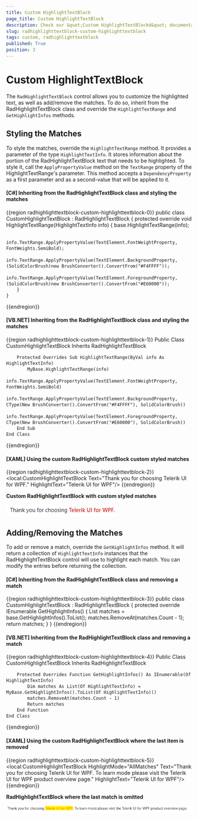 ```yaml
---
title: Custom HighlightTextBlock
page_title: Custom HighlightTextBlock
description: Check our &quot;Custom HighlightTextBlockd&quot; documentation article for the RadHighlightTextBlock control.
slug: radhighlighttextblock-custom-highlighttextblock
tags: custom, radhighlighttextblock
published: True
position: 3
---
```


# Custom HighlightTextBlock

The `RadHighlightTextBlock` control allows you to customize the highlighted text, as well as add/remove the matches. To do so, inherit from the RadHighlightTextBlock class and override the `HighlightTextRange` and `GetHighlightInfos` methods.

## Styling the Matches

To style the matches, override the `HighlightTextRange` method. It provides a parameter of the type `HighlightTextInfo`. It stores information about the portion of the RadHighlightTextBlock text that needs to be highlighted. To style it, call the `ApplyPropertyValue` method on the `TextRange` property of the HighlightTextRange's parameter. This method accepts a `DependencyProperty` as a first parameter and as a second-value that will be applied to it.

#### __[C#] Inheriting from the RadHighlightTextBlock class and styling the matches__
{{region radhighlighttextblock-custom-highlighttextblock-0}}
    public class CustomHighlightTextBlock : RadHighlightTextBlock
    {
        protected override void HighlightTextRange(HighlightTextInfo info)
        {
            base.HighlightTextRange(info);

            info.TextRange.ApplyPropertyValue(TextElement.FontWeightProperty, FontWeights.SemiBold);
            info.TextRange.ApplyPropertyValue(TextElement.BackgroundProperty, (SolidColorBrush)new BrushConverter().ConvertFrom("#F4FFFF"));
            info.TextRange.ApplyPropertyValue(TextElement.ForegroundProperty, (SolidColorBrush)new BrushConverter().ConvertFrom("#E60000"));
        }
    }
{{endregion}}

#### __[VB.NET] Inheriting from the RadHighlightTextBlock class and styling the matches__
{{region radhighlighttextblock-custom-highlighttextblock-1}}
    Public Class CustomHighlightTextBlock
        Inherits RadHighlightTextBlock

        Protected Overrides Sub HighlightTextRange(ByVal info As HighlightTextInfo)
            MyBase.HighlightTextRange(info)
            info.TextRange.ApplyPropertyValue(TextElement.FontWeightProperty, FontWeights.SemiBold)
            info.TextRange.ApplyPropertyValue(TextElement.BackgroundProperty, CType(New BrushConverter().ConvertFrom("#F4FFFF"), SolidColorBrush))
            info.TextRange.ApplyPropertyValue(TextElement.ForegroundProperty, CType(New BrushConverter().ConvertFrom("#E60000"), SolidColorBrush))
        End Sub
    End Class
{{endregion}}

#### __[XAML] Using the custom RadHighlightTextBlock custom styled matches__
{{region radhighlighttextblock-custom-highlighttextblock-2}}
    <local:CustomHighlightTextBlock Text="Thank you for choosing Telerik UI for WPF." HighlightText="Telerik UI for WPF"/>
{{endregion}}

__Custom RadHighlightTextBlock with custom styled matches__

![{{ site.framework_name }} Custom RadHighlightTextBlock with custom styled matches](images/radhighlighttextblock-custom-highlighttextblock-0.png)

## Adding/Removing the Matches

To add or remove a match, override the `GetHighlightInfos` method. It will return a collection of `HighlightTextInfo` instances that the RadHighlightTextBlock control will use to highlight each match. You can modify the entries before returning the collection.

#### __[C#] Inheriting from the RadHighlightTextBlock class and removing a match__
{{region radhighlighttextblock-custom-highlighttextblock-3}}
    public class CustomHighlightTextBlock : RadHighlightTextBlock
    {
        protected override IEnumerable<HighlightTextInfo> GetHighlightInfos()
        {
            List<HighlightTextInfo> matches = base.GetHighlightInfos().ToList<HighlightTextInfo>();
            matches.RemoveAt(matches.Count - 1);
            return matches;
        }
    }
{{endregion}}

#### __[VB.NET] Inheriting from the RadHighlightTextBlock class and removing a match__
{{region radhighlighttextblock-custom-highlighttextblock-4}}
    Public Class CustomHighlightTextBlock
        Inherits RadHighlightTextBlock

        Protected Overrides Function GetHighlightInfos() As IEnumerable(Of HighlightTextInfo)
            Dim matches As List(Of HighlightTextInfo) = MyBase.GetHighlightInfos().ToList(Of HighlightTextInfo)()
            matches.RemoveAt(matches.Count - 1)
            Return matches
        End Function
    End Class
{{endregion}}

#### __[XAML] Using the custom RadHighlightTextBlock where the last item is removed__
{{region radhighlighttextblock-custom-highlighttextblock-5}}
    <local:CustomHighlightTextBlock HighlightMode="AllMatches"
                                    Text="Thank you for choosing Telerik UI for WPF. To learn mode please visit the Telerik UI for WPF product overview page." 
                                    HighlightText="Telerik UI for WPF"/>
{{endregion}}

__RadHighlightTextBlock where the last match is omitted__

![{{ site.framework_name }} RadHighlightTextBlock where the last match is omitted](images/radhighlighttextblock-custom-highlighttextblock-1.png)